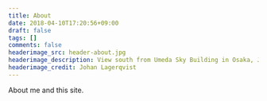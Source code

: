 ```yaml
---
title: About
date: 2018-04-10T17:20:56+09:00
draft: false
tags: []
comments: false
headerimage_src: header-about.jpg
headerimage_description: View south from Umeda Sky Building in Osaka, Japan.
headerimage_credit: Johan Lagerqvist
---
```


About me and this site.

